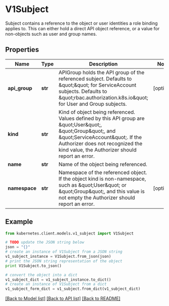 # V1Subject

Subject contains a reference to the object or user identities a role binding applies to.  This can either hold a direct API object reference, or a value for non-objects such as user and group names.

## Properties
Name | Type | Description | Notes
------------ | ------------- | ------------- | -------------
**api_group** | **str** | APIGroup holds the API group of the referenced subject. Defaults to \&quot;\&quot; for ServiceAccount subjects. Defaults to \&quot;rbac.authorization.k8s.io\&quot; for User and Group subjects. | [optional] 
**kind** | **str** | Kind of object being referenced. Values defined by this API group are \&quot;User\&quot;, \&quot;Group\&quot;, and \&quot;ServiceAccount\&quot;. If the Authorizer does not recognized the kind value, the Authorizer should report an error. | 
**name** | **str** | Name of the object being referenced. | 
**namespace** | **str** | Namespace of the referenced object.  If the object kind is non-namespace, such as \&quot;User\&quot; or \&quot;Group\&quot;, and this value is not empty the Authorizer should report an error. | [optional] 

## Example

```python
from kubernetes.client.models.v1_subject import V1Subject

# TODO update the JSON string below
json = "{}"
# create an instance of V1Subject from a JSON string
v1_subject_instance = V1Subject.from_json(json)
# print the JSON string representation of the object
print V1Subject.to_json()

# convert the object into a dict
v1_subject_dict = v1_subject_instance.to_dict()
# create an instance of V1Subject from a dict
v1_subject_form_dict = v1_subject.from_dict(v1_subject_dict)
```
[[Back to Model list]](../README.md#documentation-for-models) [[Back to API list]](../README.md#documentation-for-api-endpoints) [[Back to README]](../README.md)


